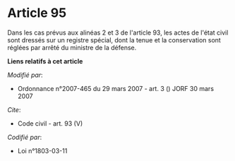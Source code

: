 # Article 95

Dans les cas prévus aux alinéas 2 et 3 de l'article 93, les actes de l'état civil sont dressés sur un registre spécial, dont
la tenue et la conservation sont réglées par arrêté du ministre de la défense.

**Liens relatifs à cet article**

_Modifié par_:

  - Ordonnance n°2007-465 du 29 mars 2007 - art. 3 () JORF 30 mars 2007

_Cite_:

  - Code civil - art. 93 (V)

_Codifié par_:

  - Loi n°1803-03-11
